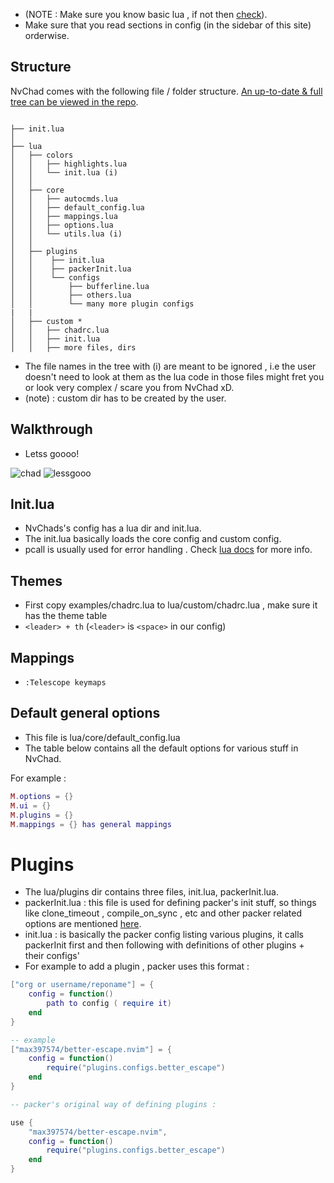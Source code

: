 - (NOTE : Make sure you know basic lua , if not then [check](https://nvchad.github.io/getting-started/learn-lua)).
- Make sure that you read sections in config (in the sidebar of this site) orderwise.

## Structure

NvChad comes with the following file / folder structure. [An up-to-date & full tree can be viewed in the repo](https://github.com/NvChad/NvChad/).

```tree

├── init.lua
│
├── lua
│   ├── colors
│   │   ├── highlights.lua
│   │   └── init.lua (i)
│   │
│   ├── core
│   │   ├── autocmds.lua
│   │   ├── default_config.lua
│   │   ├── mappings.lua
│   │   ├── options.lua
│   │   └── utils.lua (i)
│   │
│   ├── plugins
│   │    ├── init.lua
│   │    ├── packerInit.lua
│   │    └── configs
│   │        ├── bufferline.lua
│   │        ├── others.lua
│   │        └── many more plugin configs
|   |
│   ├── custom *
│   │   ├── chadrc.lua
│   │   ├── init.lua
│   │   ├── more files, dirs

```

- The file names in the tree with (i) are meant to be ignored , i.e the user doesn't need to look at them as the lua code in those files might fret you or look very complex / scare you from NvChad xD.
- (note) : custom dir has to be created by the user. 

## Walkthrough

- Letss goooo!

![chad](https://media.discordapp.net/attachments/610012463907209227/891016498733256774/869951078962196571.png)
![lessgooo](https://cdn.discordapp.com/attachments/610012463907209227/891011437810577480/863483056531046450.png)

## Init.lua

- NvChads's config has a lua dir and init.lua.
- The init.lua basically loads the core config and custom config.
- pcall is usually used for error handling . Check [lua docs](https://www.lua.org/pil/8.4.html) for more info.

## Themes

- First copy examples/chadrc.lua to lua/custom/chadrc.lua , make sure it has the theme table
- `<leader> + th`   (`<leader>` is `<space>` in our config)

## Mappings

- `:Telescope keymaps` 

## Default general options

- This file is lua/core/default_config.lua
- The table below contains all the default options for various stuff in NvChad.

For example :

```lua
M.options = {}
M.ui = {}
M.plugins = {}
M.mappings = {} has general mappings
```
# Plugins

- The lua/plugins dir contains three files, init.lua, packerInit.lua.
- packerInit.lua : this file is used for defining packer's init stuff, so things like clone_timeout , compile_on_sync , etc and other packer related options are mentioned [here](https://github.com/wbthomason/packer.nvim/blob/master/doc/packer.txt).
- init.lua : is basically the packer config listing various plugins, it calls packerInit first and then following with definitions of other plugins + their configs'
- For example to add a plugin , packer uses this format :

```lua
["org or username/reponame"] = {
    config = function()
        path to config ( require it)
    end
}

-- example
["max397574/better-escape.nvim"] = {
    config = function()
        require("plugins.configs.better_escape")
    end
}

-- packer's original way of defining plugins : 

use {
    "max397574/better-escape.nvim",
    config = function()
        require("plugins.configs.better_escape")
    end
}
```
